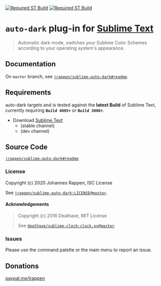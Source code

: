 [![Required ST Build](https://img.shields.io/badge/ST-Build%204065+-orange.svg?style=flat-square&logo=sublime-text)](https://www.sublimetext.com)
[![Required ST Build](https://img.shields.io/badge/ST-Build%203006+-orange.svg?style=flat-square&logo=sublime-text)](https://www.sublimetext.com)

# `auto-dark` plug-in for [Sublime Text](https://www.sublimetext.com)

> Automatic dark mode, switches your Sublime Color Schemes according to your operating system's appearance.

## Documentation

On `master` branch, see [`jrappen/sublime-auto-dark#readme`](https://github.com/jrappen/sublime-auto-dark#readme).

## Requirements

auto-dark targets and is tested against the **latest Build** of Sublime Text, currently requiring **`Build 4065+`** or **`Build 3006+`**.

* Download [Sublime Text](https://www.sublimetext.com)
    * (stable channel)
    * (dev channel)

## Source Code

[`jrappen/sublime-auto-dark#readme`](https://www.github.com/jrappen/sublime-auto-dark#readme)

### License

Copyright (c) 2020 Johannes Rappen, ISC License

See [`jrappen/sublime-auto-dark:LICENSE@master`](https://github.com/jrappen/sublime-auto-dark/blob/master/LICENSE).

#### Acknowledgements

> Copyright (c) 2016 Deathaxe, MIT License
>
> See [`deathaxe/sublime-clock:clock.py@master`](https://github.com/deathaxe/sublime-clock/blob/master/clock.py).

### Issues

Please use the command palette or the main menu to report an issue.

## Donations

[paypal.me/jrappen](https://www.paypal.me/jrappen)
